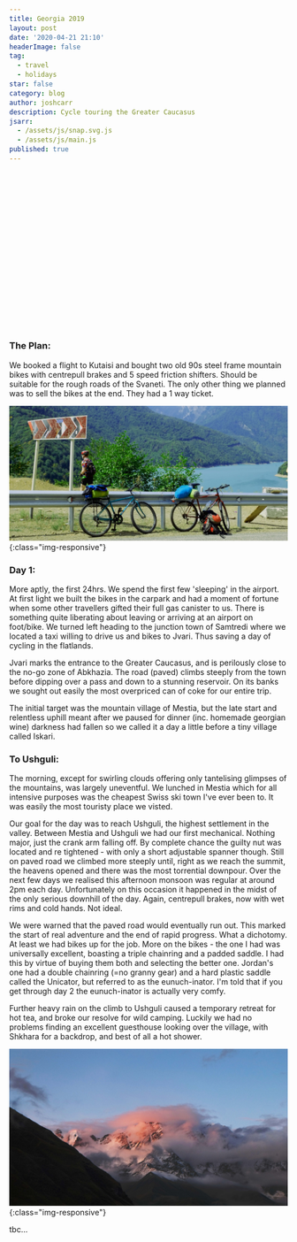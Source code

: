 ```yaml
---
title: Georgia 2019
layout: post
date: '2020-04-21 21:10'
headerImage: false
tag:
  - travel
  - holidays
star: false
category: blog
author: joshcarr
description: Cycle touring the Greater Caucasus
jsarr:
  - /assets/js/snap.svg.js
  - /assets/js/main.js
published: true
---
```


<style>
.container {
    position: relative;
    height: 0;
    padding-bottom: 56.25%;
}
svg {
    position: absolute;
    display: block;
}
</style>
<div class="container">
<br>
<svg id="someID" width="100%" height="100%" viewBox="160 0 200 200" preserveAspectRatio="xMaxYMax meet" ></svg>
<br>
</div>

### The Plan:

We booked a flight to Kutaisi and bought two old 90s steel frame mountain bikes with centrepull brakes and 5 speed friction shifters. Should be suitable for the rough roads of the Svaneti. The only other thing we planned was to sell the bikes at the end. They had a 1 way ticket.

![steeds](/assets/images/georgia/steeds.jpg){:class="img-responsive"}

### Day 1:

More aptly, the first 24hrs. We spend the first few 'sleeping' in the airport. At first light we built the bikes in the carpark and had a moment of fortune when some other travellers gifted their full gas canister to us. There is something quite liberating about leaving or arriving at an airport on foot/bike. We turned left heading to the junction town of Samtredi where we located a taxi willing to drive us and bikes to Jvari. Thus saving a day of cycling in the flatlands.

Jvari marks the entrance to the Greater Caucasus, and is perilously close to the no-go zone of Abkhazia. The road (paved) climbs steeply from the town before dipping over a pass and down to a stunning reservoir. On its banks we sought out easily the most overpriced can of coke for our entire trip.

The initial target was the mountain village of Mestia, but the late start and relentless uphill meant after we paused for dinner (inc. homemade georgian wine) darkness had fallen so we called it a day a little before a tiny village called Iskari. 

### To Ushguli:

The morning, except for swirling clouds offering only tantelising glimpses of the mountains, was largely uneventful. We lunched in Mestia which for all intensive purposes was the cheapest Swiss ski town I've ever been to. It was easily the most touristy place we visted. 

Our goal for the day was to reach Ushguli, the highest settlement in the valley. Between Mestia and Ushguli we had our first mechanical. Nothing major, just the crank arm falling off. By complete chance the guilty nut was located and re tightened - with only a short adjustable spanner though. Still on paved road we climbed more steeply until, right as we reach the summit, the heavens opened and there was the most torrential downpour. Over the next few days we realised this afternoon monsoon was regular at around 2pm each day. Unfortunately on this occasion it happened in the midst of the only serious downhill of the day. Again, centrepull brakes, now with wet rims and cold hands. Not ideal.

We were warned that the paved road would eventually run out. This marked the start of real adventure and the end of rapid progress. What a dichotomy. At least we had bikes up for the job. More on the bikes - the one I had was universally excellent, boasting a triple chainring and a padded saddle. I had this by virtue of buying them both and selecting the better one. Jordan's one had a double chainring (=no granny gear) and a hard plastic saddle called the Unicator, but referred to as the eunuch-inator. I'm told that if you get through day 2 the eunuch-inator is actually very comfy.

Further heavy rain on the climb to Ushguli caused a temporary retreat for hot tea, and broke our resolve for wild camping. Luckily we had no problems finding an excellent guesthouse looking over the village, with Shkhara for a backdrop, and best of all a hot shower.

![shkhara](/assets/images/georgia/shkhara.JPG){:class="img-responsive"}

tbc...

